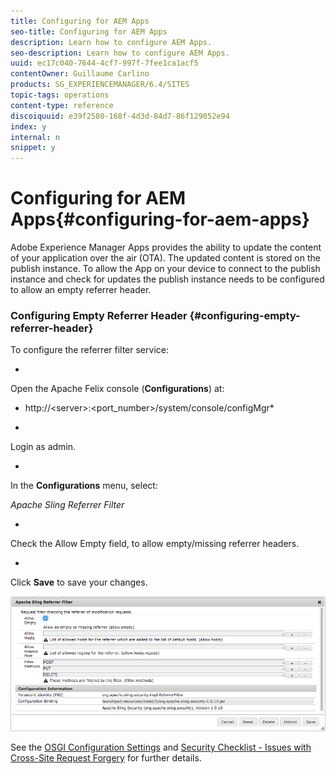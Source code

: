 ```yaml
---
title: Configuring for AEM Apps
seo-title: Configuring for AEM Apps
description: Learn how to configure AEM Apps.
seo-description: Learn how to configure AEM Apps.
uuid: ec17c040-7644-4cf7-997f-7fee1ca1acf5
contentOwner: Guillaume Carlino
products: SG_EXPERIENCEMANAGER/6.4/SITES
topic-tags: operations
content-type: reference
discoiquuid: e39f2580-168f-4d3d-84d7-86f129052e94
index: y
internal: n
snippet: y
---
```


# Configuring for AEM Apps{#configuring-for-aem-apps}

Adobe Experience Manager Apps provides the ability to update the content of your application over the air (OTA). The updated content is stored on the publish instance. To allow the App on your device to connect to the publish instance and check for updates the publish instance needs to be configured to allow an empty referrer header.

### Configuring Empty Referrer Header {#configuring-empty-referrer-header}

To configure the referrer filter service:

*

  Open the Apache Felix console (**Configurations**) at:  
* http://&lt;server&gt;:&lt;port_number&gt;/system/console/configMgr*

*

  Login as admin.

*

  In the **Configurations** menu, select:

  *Apache Sling Referrer Filter*

*

  Check the Allow Empty field, to allow empty/missing referrer headers.

*

  Click **Save** to save your changes.

![](assets/chlimage_1-65.png)

See the [OSGI Configuration Settings](../../../sites/deploying/using/osgi-configuration-settings.md) and [Security Checklist - Issues with Cross-Site Request Forgery](/content/docs/en/aem/6-3/administer/security/crx-security-checklist#Issues%20with%20Cross-Site%20Request%20Forgery) for further details. 
